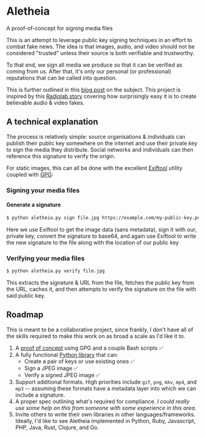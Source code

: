 # Aletheia

A proof-of-concept for signing media files

This is an attempt to leverage public key signing techniques in an effort to
combat fake news.  The idea is that images, audio, and video should not be 
considered "trusted" unless their source is both verifiable and trustworthy.

To that end, we sign all media we produce so that it can be verified as coming 
from us.  After that, it's only our personal (or professional) reputations that
can be called into question.

This is further outlined in this [blog post](https://danielquinn.org/blog/public-key-authentication-for-media-files-why-isnt-this-a-thing/)
on the subject.  This project is inspired by this [Radiolab story](http://futureoffakenews.com/videos.html)
covering how surprisingly easy it is to create believable audio & video fakes.

## A technical explanation

The process is relatively simple: source organisations & individuals can
publish their public key somewhere on the internet and use their private key to
sign the media they distribute.  Social networks and individuals can then 
reference this signature to verify the origin.

For static images, this can all be done with the excellent [Exiftool](https://sno.phy.queensu.ca/~phil/exiftool/)
utility coupled with [GPG](https://www.gnupg.org/):

### Signing your media files

#### Generate a signature

```bash
$ python aletheia.py sign file.jpg https://example.com/my-public-key.pub
```

Here we use Exiftool to get the image data (sans metadata), sign it with our,
private key, convert the signature to base64, and again use Exiftool to write
the new signature to the file along with the location of our public key

### Verifying your media files

```bash
$ python aletheia.py verify file.jpg
```

This extracts the signature & URL from the file, fetches the public key from
the URL, caches it, and then attempts to verify the signature on the file with
said public key.


## Roadmap

This is meant to be a collaborative project, since frankly, I don't have all of
the skills required to make this work on as broad a scale as I'd like it to.

1. A [proof of concept](https://github.com/danielquinn/aletheia/tree/master/proof-of-concept)
   using GPG and a couple Bash scripts ✅
2. A fully functional [Python library](https://github.com/danielquinn/aletheia/tree/master/python/aletheia.py) that can:
    * Create a pair of keys or use existing ones ✅
    * Sign a JPEG image ✅
    * Verify a signed JPEG image ✅
3. Support additional formats.  High priorities include `gif`, `png`, `mkv`,
   `mp4`, and `mp3` -- assuming these formats have a metadata layer into which
   we can include a signature.
4. A proper spec outlining what's required for compliance.  *I could really use
   some help on this from someone with some experience in this area*.
5. Invite others to write their own libraries in other languages/frameworks.
   Ideally, I'd like to see Aletheia implemented in Python, Ruby, Javascript,
   PHP, Java, Rust, Clojure, and Go.
